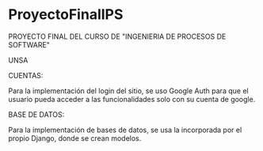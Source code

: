 # ProyectoFinalIPS

PROYECTO FINAL DEL CURSO DE "INGENIERIA DE PROCESOS DE SOFTWARE"

UNSA


CUENTAS:

Para la implementación del login del sitio, se uso Google Auth
para que el usuario pueda acceder a las funcionalidades solo con
su cuenta de google.

BASE DE DATOS:

Para la implementación de bases de datos, se usa la incorporada por 
el propio Django, donde se crean modelos.
